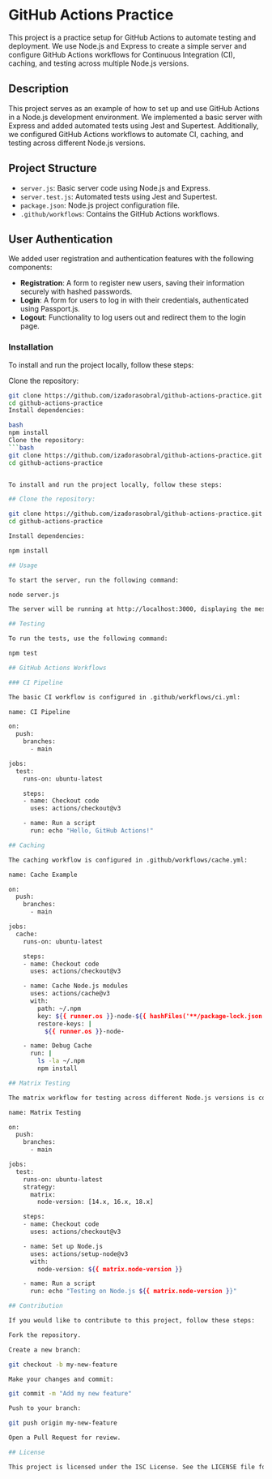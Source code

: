 # GitHub Actions Practice

This project is a practice setup for GitHub Actions to automate testing and deployment. We use Node.js and Express to create a simple server and configure GitHub Actions workflows for Continuous Integration (CI), caching, and testing across multiple Node.js versions.

## Description

This project serves as an example of how to set up and use GitHub Actions in a Node.js development environment. We implemented a basic server with Express and added automated tests using Jest and Supertest. Additionally, we configured GitHub Actions workflows to automate CI, caching, and testing across different Node.js versions.

## Project Structure

- `server.js`: Basic server code using Node.js and Express.
- `server.test.js`: Automated tests using Jest and Supertest.
- `package.json`: Node.js project configuration file.
- `.github/workflows`: Contains the GitHub Actions workflows.

## User Authentication

We added user registration and authentication features with the following components:
- **Registration**: A form to register new users, saving their information securely with hashed passwords.
- **Login**: A form for users to log in with their credentials, authenticated using Passport.js.
- **Logout**: Functionality to log users out and redirect them to the login page.

### Installation

To install and run the project locally, follow these steps:

Clone the repository:
```bash
git clone https://github.com/izadorasobral/github-actions-practice.git
cd github-actions-practice
Install dependencies:

bash
npm install
Clone the repository:
```bash
git clone https://github.com/izadorasobral/github-actions-practice.git
cd github-actions-practice


To install and run the project locally, follow these steps:

## Clone the repository:

git clone https://github.com/izadorasobral/github-actions-practice.git
cd github-actions-practice

Install dependencies:

npm install

## Usage

To start the server, run the following command:

node server.js

The server will be running at http://localhost:3000, displaying the message "Hello World, Izadora HERE!".

## Testing

To run the tests, use the following command:

npm test

## GitHub Actions Workflows

### CI Pipeline

The basic CI workflow is configured in .github/workflows/ci.yml:

name: CI Pipeline

on:
  push:
    branches:
      - main

jobs:
  test:
    runs-on: ubuntu-latest

    steps:
    - name: Checkout code
      uses: actions/checkout@v3

    - name: Run a script
      run: echo "Hello, GitHub Actions!"

## Caching

The caching workflow is configured in .github/workflows/cache.yml:

name: Cache Example

on:
  push:
    branches:
      - main

jobs:
  cache:
    runs-on: ubuntu-latest

    steps:
    - name: Checkout code
      uses: actions/checkout@v3

    - name: Cache Node.js modules
      uses: actions/cache@v3
      with:
        path: ~/.npm
        key: ${{ runner.os }}-node-${{ hashFiles('**/package-lock.json') }}
        restore-keys: |
          ${{ runner.os }}-node-

    - name: Debug Cache
      run: |
        ls -la ~/.npm
        npm install

## Matrix Testing

The matrix workflow for testing across different Node.js versions is configured in .github/workflows/matrix.yml:

name: Matrix Testing

on:
  push:
    branches:
      - main

jobs:
  test:
    runs-on: ubuntu-latest
    strategy:
      matrix:
        node-version: [14.x, 16.x, 18.x]

    steps:
    - name: Checkout code
      uses: actions/checkout@v3

    - name: Set up Node.js
      uses: actions/setup-node@v3
      with:
        node-version: ${{ matrix.node-version }}

    - name: Run a script
      run: echo "Testing on Node.js ${{ matrix.node-version }}"

## Contribution

If you would like to contribute to this project, follow these steps:

Fork the repository.

Create a new branch:

git checkout -b my-new-feature

Make your changes and commit:

git commit -m "Add my new feature"

Push to your branch:

git push origin my-new-feature

Open a Pull Request for review.

## License

This project is licensed under the ISC License. See the LICENSE file for more details.


